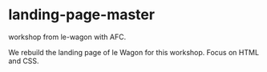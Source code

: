 # landing-page-master
 workshop from le-wagon with AFC. 
 
 We rebuild the landing page of le Wagon for this workshop. Focus on HTML and CSS.
